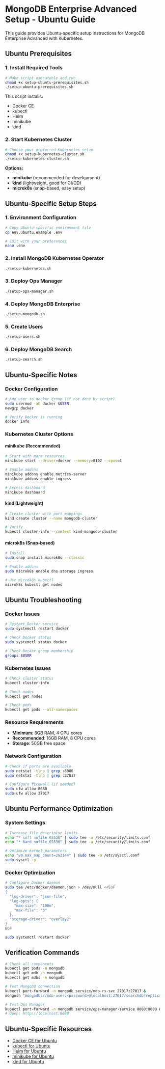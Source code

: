 # MongoDB Enterprise Advanced Setup - Ubuntu Guide

This guide provides Ubuntu-specific setup instructions for MongoDB Enterprise Advanced with Kubernetes.

## Ubuntu Prerequisites

### 1. Install Required Tools
```bash
# Make script executable and run
chmod +x setup-ubuntu-prerequisites.sh
./setup-ubuntu-prerequisites.sh
```

This script installs:
- Docker CE
- kubectl
- Helm
- minikube
- kind

### 2. Start Kubernetes Cluster
```bash
# Choose your preferred Kubernetes setup
chmod +x setup-kubernetes-cluster.sh
./setup-kubernetes-cluster.sh
```

**Options:**
- **minikube** (recommended for development)
- **kind** (lightweight, good for CI/CD)
- **microk8s** (snap-based, easy setup)

## Ubuntu-Specific Setup Steps

### 1. Environment Configuration
```bash
# Copy Ubuntu-specific environment file
cp env.ubuntu.example .env

# Edit with your preferences
nano .env
```

### 2. Install MongoDB Kubernetes Operator
```bash
./setup-kubernetes.sh
```

### 3. Deploy Ops Manager
```bash
./setup-ops-manager.sh
```

### 4. Deploy MongoDB Enterprise
```bash
./setup-mongodb.sh
```

### 5. Create Users
```bash
./setup-users.sh
```

### 6. Deploy MongoDB Search
```bash
./setup-search.sh
```

## Ubuntu-Specific Notes

### Docker Configuration
```bash
# Add user to docker group (if not done by script)
sudo usermod -aG docker $USER
newgrp docker

# Verify Docker is running
docker info
```

### Kubernetes Cluster Options

#### minikube (Recommended)
```bash
# Start with more resources
minikube start --driver=docker --memory=8192 --cpus=4

# Enable addons
minikube addons enable metrics-server
minikube addons enable ingress

# Access dashboard
minikube dashboard
```

#### kind (Lightweight)
```bash
# Create cluster with port mappings
kind create cluster --name mongodb-cluster

# Verify
kubectl cluster-info --context kind-mongodb-cluster
```

#### microk8s (Snap-based)
```bash
# Install
sudo snap install microk8s --classic

# Enable addons
sudo microk8s enable dns storage ingress

# Use microk8s kubectl
microk8s kubectl get nodes
```

## Ubuntu Troubleshooting

### Docker Issues
```bash
# Restart Docker service
sudo systemctl restart docker

# Check Docker status
sudo systemctl status docker

# Check Docker group membership
groups $USER
```

### Kubernetes Issues
```bash
# Check cluster status
kubectl cluster-info

# Check nodes
kubectl get nodes

# Check pods
kubectl get pods --all-namespaces
```

### Resource Requirements
- **Minimum**: 8GB RAM, 4 CPU cores
- **Recommended**: 16GB RAM, 8 CPU cores
- **Storage**: 50GB free space

### Network Configuration
```bash
# Check if ports are available
sudo netstat -tlnp | grep :8080
sudo netstat -tlnp | grep :27017

# Configure firewall (if needed)
sudo ufw allow 8080
sudo ufw allow 27017
```

## Ubuntu Performance Optimization

### System Settings
```bash
# Increase file descriptor limits
echo "* soft nofile 65536" | sudo tee -a /etc/security/limits.conf
echo "* hard nofile 65536" | sudo tee -a /etc/security/limits.conf

# Optimize kernel parameters
echo "vm.max_map_count=262144" | sudo tee -a /etc/sysctl.conf
sudo sysctl -p
```

### Docker Optimization
```bash
# Configure Docker daemon
sudo tee /etc/docker/daemon.json > /dev/null <<EOF
{
  "log-driver": "json-file",
  "log-opts": {
    "max-size": "100m",
    "max-file": "3"
  },
  "storage-driver": "overlay2"
}
EOF

sudo systemctl restart docker
```

## Verification Commands

```bash
# Check all components
kubectl get pods -n mongodb
kubectl get mdb -n mongodb
kubectl get mdbs -n mongodb

# Test MongoDB connection
kubectl port-forward -n mongodb service/mdb-rs-svc 27017:27017 &
mongosh "mongodb://mdb-user:<password>@localhost:27017/searchdb?replicaSet=mdb-rs"

# Test Ops Manager
kubectl port-forward -n mongodb service/ops-manager-service 8080:8080 &
# Open: http://localhost:8080
```

## Ubuntu-Specific Resources

- [Docker CE for Ubuntu](https://docs.docker.com/engine/install/ubuntu/)
- [kubectl for Ubuntu](https://kubernetes.io/docs/tasks/tools/install-kubectl-linux/)
- [Helm for Ubuntu](https://helm.sh/docs/intro/install/)
- [minikube for Ubuntu](https://minikube.sigs.k8s.io/docs/start/)
- [kind for Ubuntu](https://kind.sigs.k8s.io/docs/user/quick-start/)

